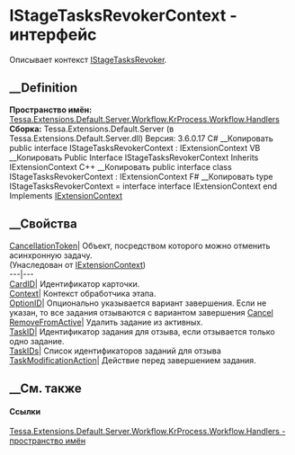 # IStageTasksRevokerContext - интерфейс
Описывает контекст
[IStageTasksRevoker](T_Tessa_Extensions_Default_Server_Workflow_KrProcess_Workflow_Handlers_IStageTasksRevoker.htm).
## __Definition
 **Пространство имён:**
[Tessa.Extensions.Default.Server.Workflow.KrProcess.Workflow.Handlers](N_Tessa_Extensions_Default_Server_Workflow_KrProcess_Workflow_Handlers.htm)  
 **Сборка:** Tessa.Extensions.Default.Server (в
Tessa.Extensions.Default.Server.dll) Версия: 3.6.0.17
C# __Копировать
     public interface IStageTasksRevokerContext : IExtensionContext
VB __Копировать
     Public Interface IStageTasksRevokerContext
    	Inherits IExtensionContext
C++ __Копировать
     public interface class IStageTasksRevokerContext : IExtensionContext
F# __Копировать
     type IStageTasksRevokerContext = 
        interface
            interface IExtensionContext
        end
Implements
    [IExtensionContext](T_Tessa_Extensions_IExtensionContext.htm)
##  __Свойства
[CancellationToken](P_Tessa_Extensions_IExtensionContext_CancellationToken.htm)|
Объект, посредством которого можно отменить асинхронную задачу.  
(Унаследован от [IExtensionContext](T_Tessa_Extensions_IExtensionContext.htm))  
---|---  
[CardID](P_Tessa_Extensions_Default_Server_Workflow_KrProcess_Workflow_Handlers_IStageTasksRevokerContext_CardID.htm)|
Идентификатор карточки.  
[Context](P_Tessa_Extensions_Default_Server_Workflow_KrProcess_Workflow_Handlers_IStageTasksRevokerContext_Context.htm)|
Контекст обработчика этапа.  
[OptionID](P_Tessa_Extensions_Default_Server_Workflow_KrProcess_Workflow_Handlers_IStageTasksRevokerContext_OptionID.htm)|
Опционально указывается вариант завершения. Если не указан, то все задания
отзываются с вариантом завершения
[Cancel](F_Tessa_Extensions_Default_Shared_DefaultCompletionOptions_Cancel.htm)  
[RemoveFromActive](P_Tessa_Extensions_Default_Server_Workflow_KrProcess_Workflow_Handlers_IStageTasksRevokerContext_RemoveFromActive.htm)|
Удалить задание из активных.  
[TaskID](P_Tessa_Extensions_Default_Server_Workflow_KrProcess_Workflow_Handlers_IStageTasksRevokerContext_TaskID.htm)|
Идентификатор задания для отзыва, если отзывается только одно задание.  
[TaskIDs](P_Tessa_Extensions_Default_Server_Workflow_KrProcess_Workflow_Handlers_IStageTasksRevokerContext_TaskIDs.htm)|
Список идентификаторов заданий для отзыва  
[TaskModificationAction](P_Tessa_Extensions_Default_Server_Workflow_KrProcess_Workflow_Handlers_IStageTasksRevokerContext_TaskModificationAction.htm)|
Действие перед завершением задания.  
## __См. также
#### Ссылки
[Tessa.Extensions.Default.Server.Workflow.KrProcess.Workflow.Handlers -
пространство
имён](N_Tessa_Extensions_Default_Server_Workflow_KrProcess_Workflow_Handlers.htm)
